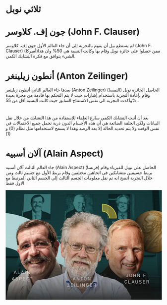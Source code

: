 # ثلاثي نوبل



# جون إف. كلاوسر (John F. Clauser) 
لم يستطع بيل أن يقوم بالتجربة إلى أن جاء العالم الأول جون إف. كلاوسر (John F. Clauser) (أميركا)ممن حصلوا على جائزة نوبل وقام بها وكانت النسبة هي 50% وان هذا الشيء يتوافق مع فكرة التشابك الكمي.

# أنطون زيلينغر (Anton Zeilinger)

بعدها جاء العالم الثاني أنطون زيلينغر (Anton Zeilinger) (النمسا) الحاصل الجائزة نوبل وقام بإعادة التجربة باستخدام إشارات حيث لا يتم التحكم بها قادمة من مجرة بعيدة وأكدت التجربة الى نفس الاستنتاج السابق حيث كانت النسبة أقل من 55% .


#
بعد أن أثبت التشابك الكمي سارع العلماء للإستفادة من هذا التشابك من خلال نقل البيانات ولكن الحلقة الضائعة هي أن هذه الأجسام الدون ذرية تحمل جميع الاحتمالات في نفس الوقت ولا يتم تحديد الحالة إلا بعد الرصد وهذا لا يسمح لاستخدامها مثل نظام (0) و (1) 

# آلان أسبيه (Alain Aspect) 

جاء العالم الثالث آلان أسبيه (Alain Aspect) (فرنسا) الحاصل على نوبل للفيزياء وقام بربط جسيمين متشابكين في اتجاهين مختلفين وقام بربط الأول مع جسيم ثالث ومن خلال التجربة اتضح انه تم نقل معلومات الجسم الثالث إلى الجسم الثاني المرتبط مع الاول فقط 

![NP_Problem](/docfx_project/images/NobelPrizes.png)
